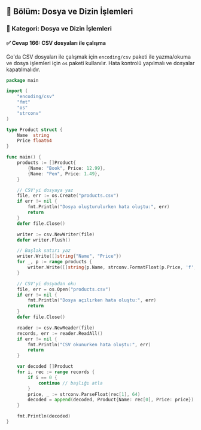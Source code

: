## 📘 Bölüm: Dosya ve Dizin İşlemleri  
### 🔹 Kategori: Dosya ve Dizin İşlemleri  
#### ✅ Cevap 166: CSV dosyaları ile çalışma

Go'da CSV dosyaları ile çalışmak için `encoding/csv` paketi ile yazma/okuma ve dosya işlemleri için `os` paketi kullanılır. Hata kontrolü yapılmalı ve dosyalar kapatılmalıdır.

```go
package main

import (
    "encoding/csv"
    "fmt"
    "os"
    "strconv"
)

type Product struct {
    Name  string
    Price float64
}

func main() {
    products := []Product{
        {Name: "Book", Price: 12.99},
        {Name: "Pen", Price: 1.49},
    }

    // CSV'yi dosyaya yaz
    file, err := os.Create("products.csv")
    if err != nil {
        fmt.Println("Dosya oluşturulurken hata oluştu:", err)
        return
    }
    defer file.Close()

    writer := csv.NewWriter(file)
    defer writer.Flush()

    // Başlık satırı yaz
    writer.Write([]string{"Name", "Price"})
    for _, p := range products {
        writer.Write([]string{p.Name, strconv.FormatFloat(p.Price, 'f', 2, 64)})
    }

    // CSV'yi dosyadan oku
    file, err = os.Open("products.csv")
    if err != nil {
        fmt.Println("Dosya açılırken hata oluştu:", err)
        return
    }
    defer file.Close()

    reader := csv.NewReader(file)
    records, err := reader.ReadAll()
    if err != nil {
        fmt.Println("CSV okunurken hata oluştu:", err)
        return
    }

    var decoded []Product
    for i, rec := range records {
        if i == 0 {
            continue // başlığı atla
        }
        price, _ := strconv.ParseFloat(rec[1], 64)
        decoded = append(decoded, Product{Name: rec[0], Price: price})
    }

    fmt.Println(decoded)
}
```
